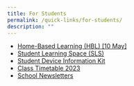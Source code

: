 ```yaml
---
title: For Students
permalink: /quick-links/for-students/
description: ""
---
```

*   [Home-Based Learning (HBL) [10 May]](https://staging.d2or6b3ngngjp5.amplifyapp.com/about-us/links/students/home-based-learning-hbl/)
*   [Student Learning Space (SLS)](https://vle.learning.moe.edu.sg/login)
*   [Student Device Information Kit](https://newtownsec.moe.edu.sg/qql/slot/u174/Updated%20Student%20Device%20Information%20KitNTSS_10%20Jan%202023.pdf)
*   [Class Timetable 2023](https://newtownsec.moe.edu.sg/others/announcements/class-timetable-2023)
*   [School Newsletters](https://newtownsec.moe.edu.sg/about-us/links/parents/school-newsletters)